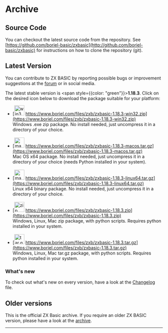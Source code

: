 # Archive

## Source Code
You can checkout the latest source code from the repository.
See [https://github.com/boriel-basic/zxbasic](http://github.com/boriel-basic/zxbasic) for instructions on how to clone the
repository (git).


## Latest Version
You can contribute to ZX BASIC by reporting possible bugs or improvement suggestions at the
[forum](https://forum.boriel.com/) or in social media.

The latest stable version is <span style={{color: "green"}}>**1.18.3**</span>.
Click on the desired icon below to download the package suitable for your platform:

* [<img src="https://zxbasic.readthedocs.io/en/docs/img/win32.png" alt="win32zip" width="32px"/>
  https://www.boriel.com/files/zxb/zxbasic-1.18.3-win32.zip](https://www.boriel.com/files/zxb/zxbasic-1.18.3-win32.zip)
<br />Windows .exe zip package. No install needed, just uncompress it in a directory of your choice.
<br/>&nbsp;
* [<img src="https://zxbasic.readthedocs.io/en/docs/img/macos.png" alt="macostargz" width="32px"/>
  https://www.boriel.com/files/zxb/zxbasic-1.18.3-macos.tar.gz](https://www.boriel.com/files/zxb/zxbasic-1.18.3-macos.tar.gz)
<br />Mac OS x64 package. No install needed, just uncompress it in a directory of your choice (needs Python installed
in your system).
<br/>&nbsp;
* [<img src="https://zxbasic.readthedocs.io/en/docs/img/linux.png" alt="macostargz" width="32px"/>
  https://www.boriel.com/files/zxb/zxbasic-1.18.3-linux64.tar.gz](https://www.boriel.com/files/zxb/zxbasic-1.18.3-linux64.tar.gz)
<br />Linux x64 binary package. No install needed, just uncompress it in a directory of your choice.
<br/>&nbsp;
* [<img src="https://zxbasic.readthedocs.io/en/docs/img/zip-package.png" alt="zip" width="32px"/>
  https://www.boriel.com/files/zxb/zxbasic-1.18.3.zip](https://www.boriel.com/files/zxb/zxbasic-1.18.3.zip)
<br />Windows, Linux, Mac zip package, with python scripts. Requires python installed in your system.
<br/>&nbsp;
* [<img src="https://zxbasic.readthedocs.io/en/docs/img/driver-down.png" alt="tar.gz" width="32px"/>
  https://www.boriel.com/files/zxb/zxbasic-1.18.3.tar.gz](https://www.boriel.com/files/zxb/zxbasic-1.18.3.tar.gz)
<br />Windows, Linux, Mac tar.gz package, with python scripts. Requires python installed in your system.

### What's new
To check out what's new on every version, have a look at the
[Changelog](https://github.com/boriel-basic/zxbasic/blob/master/CHANGELOG.md) file.

## Older versions
This is the official ZX Basic archive. If you require an older ZX BASIC version, please have a look
at the [archive](https://www.boriel.com/files/zxb/).

----
